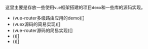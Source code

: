这里主要是存放一些使用`vue`框架搭建的项目`demo`和一些库的源码实现。
+ (vue-router多级路由应用的demo)[]
+ (vuex源码的简易实现)[]
+ (vue-router源码的简易实现)[]
+ ()[]
+ ()[]


